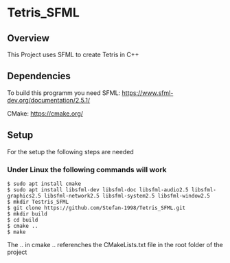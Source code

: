 # Tetris_SFML

## Overview
This Project uses SFML to create Tetris in C++

## Dependencies
To build this programm you need
SFML: https://www.sfml-dev.org/documentation/2.5.1/

CMake: https://cmake.org/



## Setup
For the setup the following steps are needed

### Under Linux the following commands will work

```
$ sudo apt install cmake
$ sudo apt install libsfml-dev libsfml-doc libsfml-audio2.5 libsfml-graphics2.5 libsfml-network2.5 libsfml-system2.5 libsfml-window2.5
$ mkdir Testris_SFML
$ git clone https://github.com/Stefan-1998/Tetris_SFML.git
$ mkdir build
$ cd build
$ cmake ..
$ make 
```
The .. in cmake .. referenches the CMakeLists.txt file in the root folder of the project



